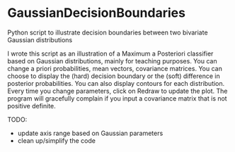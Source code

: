# GaussianDecisionBoundaries
Python script to illustrate decision boundaries between two bivariate Gaussian distributions

I wrote this script as an illustration of a Maximum a Posteriori classifier based on Gaussian distributions, mainly for teaching purposes. You can change a priori probabilities, mean vectors, covariance matrices. You can choose to display the (hard) decision boundary or the (soft) difference in posterior probabilities. You can also display contours for each distribution. Every time you change parameters, click on Redraw to update the plot. The program will gracefully complain if you input a covariance matrix that is not positive definite.

TODO:
* update axis range based on Gaussian parameters
* clean up/simplify the code
